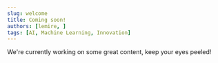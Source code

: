 ```yaml
---
slug: welcome
title: Coming soon!
authors: [lemire, ]
tags: [AI, Machine Learning, Innovation]
---
```

We're currently working on some great content, keep your eyes peeled! 
